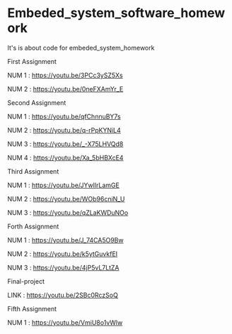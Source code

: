# Embeded_system_software_homework
It's is about code for embeded_system_homework

First Assignment

NUM 1 : https://youtu.be/3PCc3ySZ5Xs 

NUM 2 : https://youtu.be/0neFXAmYr_E


Second Assignment

NUM 1 : https://youtu.be/qfChnnuBY7s

NUM 2 : https://youtu.be/q-rPpKYNiL4

NUM 3 : https://youtu.be/_-X75LHVQd8

NUM 4 : https://youtu.be/Xa_5bHBXcE4


Third Assignment

NUM 1 : https://youtu.be/JYwlIrLamGE

NUM 2 : https://youtu.be/WOb96cniN_U

NUM 3 : https://youtu.be/qZLaKWDuNOo 


Forth Assignment

NUM 1 : https://youtu.be/J_74CA5O9Bw

NUM 2 : https://youtu.be/k5ytGuvkfEI

NUM 3 : https://youtu.be/4jP5vL7LtZA



Final-project 

LINK : https://youtu.be/2SBc0RczSoQ


Fifth Assignment

NUM 1 : https://youtu.be/VmiU8o1vWlw